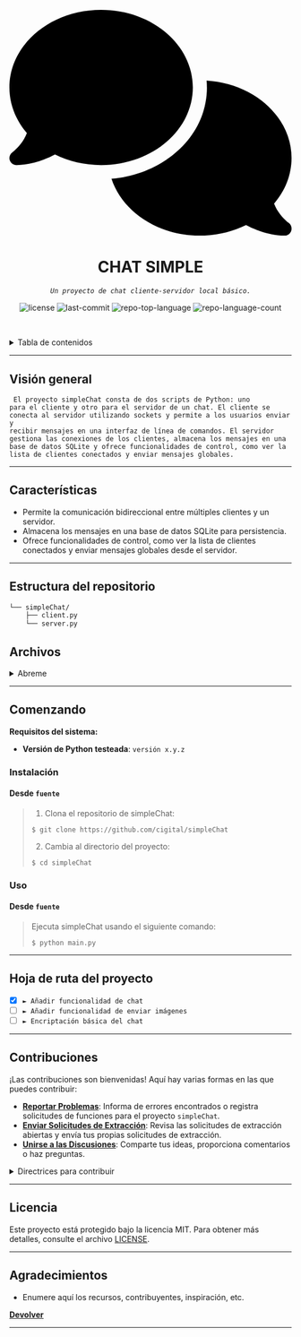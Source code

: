 <p align="center">
	<svg xmlns="http://www.w3.org/2000/svg" viewBox="0 0 640 512"><!--!Font Awesome Free 6.5.2 by @fontawesome - https://fontawesome.com License - https://fontawesome.com/license/free Copyright 2024 Fonticons, Inc.--><path d="M208 352c114.9 0 208-78.8 208-176S322.9 0 208 0S0 78.8 0 176c0 38.6 14.7 74.3 39.6 103.4c-3.5 9.4-8.7 17.7-14.2 24.7c-4.8 6.2-9.7 11-13.3 14.3c-1.8 1.6-3.3 2.9-4.3 3.7c-.5 .4-.9 .7-1.1 .8l-.2 .2 0 0 0 0C1 327.2-1.4 334.4 .8 340.9S9.1 352 16 352c21.8 0 43.8-5.6 62.1-12.5c9.2-3.5 17.8-7.4 25.3-11.4C134.1 343.3 169.8 352 208 352zM448 176c0 112.3-99.1 196.9-216.5 207C255.8 457.4 336.4 512 432 512c38.2 0 73.9-8.7 104.7-23.9c7.5 4 16 7.9 25.2 11.4c18.3 6.9 40.3 12.5 62.1 12.5c6.9 0 13.1-4.5 15.2-11.1c2.1-6.6-.2-13.8-5.8-17.9l0 0 0 0-.2-.2c-.2-.2-.6-.4-1.1-.8c-1-.8-2.5-2-4.3-3.7c-3.6-3.3-8.5-8.1-13.3-14.3c-5.5-7-10.7-15.4-14.2-24.7c24.9-29 39.6-64.7 39.6-103.4c0-92.8-84.9-168.9-192.6-175.5c.4 5.1 .6 10.3 .6 15.5z"/></svg>
</p>
<p align="center">
    <h1 align="center">CHAT SIMPLE</h1>
</p>
<p align="center">
    <em><code>Un proyecto de chat cliente-servidor local básico.</code></em>
</p>
<p align="center">
	<img src="https://img.shields.io/github/license/cigital/simpleChat?style=default&logo=opensourceinitiative&logoColor=white&color=0080ff" alt="license">
	<img src="https://img.shields.io/github/last-commit/cigital/simpleChat?style=default&logo=git&logoColor=white&color=0080ff" alt="last-commit">
	<img src="https://img.shields.io/github/languages/top/cigital/simpleChat?style=default&color=0080ff" alt="repo-top-language">
	<img src="https://img.shields.io/github/languages/count/cigital/simpleChat?style=default&color=0080ff" alt="repo-language-count">
<p>
<p align="center">
	<!-- default option, no dependency badges. -->
</p>

<br><!-- TABLA DE CONTENIDOS -->
<details>
  <summary>Tabla de contenidos</summary><br>

- [ Visión General](#-visión-general)
- [ Características](#-características)
- [ Estructura del Repositorio](#-estructura-del-repositorio)
- [ Módulos](#-módulos)
- [ Empezando](#-empezando)
  - [ Instalación](#-instalación)
  - [ Uso](#-uso)
  - [ Pruebas](#-pruebas)
- [ Hoja de Ruta del Proyecto](#-hoja-de-ruta-del-proyecto)
- [ Contribuciones](#-contribuciones)
- [ Licencia](#-licencia)
- [ Agradecimientos](#-agradecimientos)
</details>
<hr>

##  Visión general

<code> El proyecto simpleChat consta de dos scripts de Python: uno para el cliente y otro para el servidor de un chat. El cliente se conecta al servidor utilizando sockets y permite a los usuarios enviar y recibir mensajes en una interfaz de línea de comandos. El servidor gestiona las conexiones de los clientes, almacena los mensajes en una base de datos SQLite y ofrece funcionalidades de control, como ver la lista de clientes conectados y enviar mensajes globales. </code>

---

##  Características

- Permite la comunicación bidireccional entre múltiples clientes y un servidor.
- Almacena los mensajes en una base de datos SQLite para persistencia.
- Ofrece funcionalidades de control, como ver la lista de clientes conectados y enviar mensajes globales desde el servidor.

---


##  Estructura del repositorio

```sh
└── simpleChat/
    ├── client.py
    └── server.py
```

## Archivos

<details closed><summary>Abreme</summary>

| Archivo                                                                   | Resumen                         |
| ---                                                                       | ---                             |
| [cliente.py](https://github.com/cigital/simpleChat/blob/master/client.py) | <code>► INSERTAR-TEXTO-AQUÍ</code> |
| [servidor.py](https://github.com/cigital/simpleChat/blob/master/server.py) | <code>► INSERTAR-TEXTO-AQUÍ</code> |

</details>

---

## Comenzando

**Requisitos del sistema:**

* **Versión de Python testeada**: `versión x.y.z`

### Instalación

<h4>Desde <code>fuente</code></h4>

> 1. Clona el repositorio de simpleChat:
>
> ```console
> $ git clone https://github.com/cigital/simpleChat
> ```
>
> 2. Cambia al directorio del proyecto:
> ```console
> $ cd simpleChat
> ```
>

### Uso

<h4>Desde <code>fuente</code></h4>

> Ejecuta simpleChat usando el siguiente comando:
> ```console
> $ python main.py
> ```

---

## Hoja de ruta del proyecto

- [X] `► Añadir funcionalidad de chat`
- [ ] `► Añadir funcionalidad de enviar imágenes`
- [ ] `► Encriptación básica del chat`

---

## Contribuciones

¡Las contribuciones son bienvenidas! Aquí hay varias formas en las que puedes contribuir:

- **[Reportar Problemas](https://github.com/cigital/simpleChat/issues)**: Informa de errores encontrados o registra solicitudes de funciones para el proyecto `simpleChat`.
- **[Enviar Solicitudes de Extracción](https://github.com/cigital/simpleChat/blob/main/CONTRIBUTING.md)**: Revisa las solicitudes de extracción abiertas y envía tus propias solicitudes de extracción.
- **[Unirse a las Discusiones](https://github.com/cigital/simpleChat/discussions)**: Comparte tus ideas, proporciona comentarios o haz preguntas.

<details closed>
<summary>Directrices para contribuir</summary>

1. **Clona el Repositorio**: Comienza por hacer un "fork" del repositorio del proyecto en tu cuenta de GitHub.

2. **Clonar Localmente**: Clona el repositorio bifurcado en tu máquina local utilizando un cliente de git.
   ```sh
   git clone https://github.com/cigital/simpleChat
   ```
3. **Crear una nueva rama**: Trabaje siempre en una nueva rama, dándole un nombre descriptivo.
   ```sh
   git checkout -b nueva-caracteristica-x
   ```
4. **Realice sus cambios**: desarrolle y pruebe sus cambios localmente.
5. **Confirma tus cambios**: confirma con un mensaje claro que describa tus actualizaciones.
    ```sh
    git commit -m 'Nueva característica implementada x.'
    ```
6. **Enviar a github**: envía los cambios a tu repositorio bifurcado.
    ```sh
    git push origen nueva-característica-x
    ```
7. **Envíe una solicitud de extracción**: cree un PR en el repositorio del proyecto original. Describe claramente los cambios y sus motivaciones.
8. **Revisión**: Una vez que su PR sea revisado y aprobado, se fusionará con la rama principal. ¡Felicitaciones por tu contribución!
</details>

---

## Licencia

Este proyecto está protegido bajo la licencia MIT. Para obtener más detalles, consulte el archivo [LICENSE](LICENSE).

---

## Agradecimientos

- Enumere aquí los recursos, contribuyentes, inspiración, etc.

[**Devolver**](#-resumen)

---
